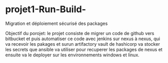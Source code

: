 # projet1-Run-Build-
Migration et déploiement sécurisé des packages

Objectif du porojet: le projet consiste de migrer un code de github vers bitbucket et puis automatiser ce code avec jenkins sur nexus à nexus, qui va recevoir les pakages et surun artifactory vault de hashicorp va stocker les secrets que ansible va utiliser pour recuperer les packages de nexus et ensuite va le deployer sur les environnements windows et linux.


